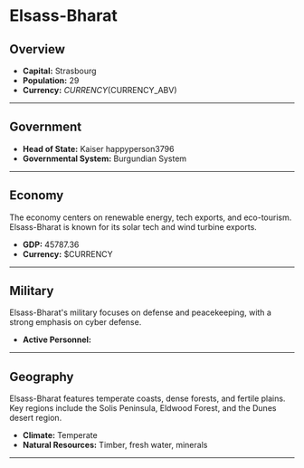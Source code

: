 # Elsass-Bharat

## Overview

- **Capital:** Strasbourg
- **Population:** 29
- **Currency:** $CURRENCY ($CURRENCY_ABV)

---

## Government

- **Head of State:** Kaiser happyperson3796
- **Governmental System:** Burgundian System

---

## Economy
The economy centers on renewable energy, tech exports, and eco-tourism. Elsass-Bharat is known for its solar tech and wind turbine exports.

- **GDP:** 45787.36
- **Currency:** $CURRENCY

---

## Military
Elsass-Bharat's military focuses on defense and peacekeeping, with a strong emphasis on cyber defense.

- **Active Personnel:** 

---

## Geography
Elsass-Bharat features temperate coasts, dense forests, and fertile plains. Key regions include the Solis Peninsula, Eldwood Forest, and the Dunes desert region.

- **Climate:** Temperate
- **Natural Resources:** Timber, fresh water, minerals

---